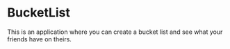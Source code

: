 BucketList
==========

This is an application where you can create a bucket list and see what your friends have on theirs. 
